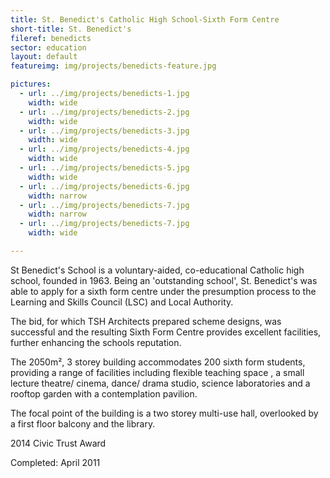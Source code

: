 ```yaml
---
title: St. Benedict's Catholic High School-Sixth Form Centre
short-title: St. Benedict's
fileref: benedicts
sector: education
layout: default
featureimg: img/projects/benedicts-feature.jpg

pictures:
  - url: ../img/projects/benedicts-1.jpg
    width: wide
  - url: ../img/projects/benedicts-2.jpg
    width: wide
  - url: ../img/projects/benedicts-3.jpg
    width: wide
  - url: ../img/projects/benedicts-4.jpg
    width: wide
  - url: ../img/projects/benedicts-5.jpg
    width: wide
  - url: ../img/projects/benedicts-6.jpg
    width: narrow
  - url: ../img/projects/benedicts-7.jpg
    width: narrow
  - url: ../img/projects/benedicts-7.jpg
    width: wide

---
```


St Benedict's School is a voluntary-aided, co-educational Catholic high school, founded in 1963. Being an 'outstanding school', St. Benedict's was able to apply for a sixth form centre under the presumption process to the Learning and Skills Council (LSC) and Local Authority.

The bid, for which TSH Architects prepared scheme designs, was successful and the resulting Sixth Form Centre provides excellent facilities, further enhancing the schools reputation.

The 2050m², 3 storey building accommodates 200 sixth form students, providing a range of facilities including flexible teaching space , a small lecture theatre/ cinema, dance/ drama studio, science laboratories and a rooftop garden with a contemplation pavilion.

The focal point of the building is a two storey multi-use hall, overlooked by a first floor balcony and the library.

2014 Civic Trust Award


Completed: April 2011
